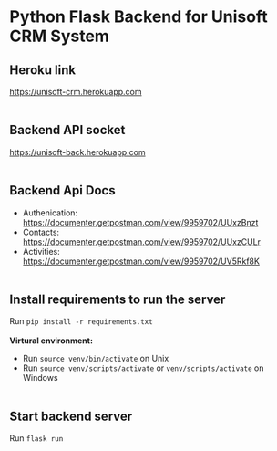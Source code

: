 # Python Flask Backend for Unisoft CRM System

## Heroku link
https://unisoft-crm.herokuapp.com <br/><br/>

## Backend API socket
https://unisoft-back.herokuapp.com <br/><br/>

## Backend Api Docs
* Authenication: https://documenter.getpostman.com/view/9959702/UUxzBnzt
* Contacts: https://documenter.getpostman.com/view/9959702/UUxzCULr
* Activities: https://documenter.getpostman.com/view/9959702/UV5Rkf8K <br/><br/>

## Install requirements to run the server
Run ```pip install -r requirements.txt```<br/><br/>
__Virtural environment:__
* Run ```source venv/bin/activate``` on Unix
* Run ```source venv/scripts/activate``` or  ```venv/scripts/activate``` on Windows <br/><br/>

## Start backend server
Run ```flask run```
